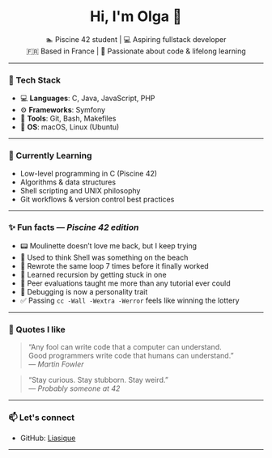 <h1 align="center">Hi, I'm Olga 👋</h1>

<p align="center">
  🏊 Piscine 42 student | 💻 Aspiring fullstack developer <br>
  🇫🇷 Based in France | 🌱 Passionate about code & lifelong learning
</p>

---

### 🧰 Tech Stack

- 💻 **Languages**: C, Java, JavaScript, PHP  
- ⚙️ **Frameworks**: Symfony  
- 🔧 **Tools**: Git, Bash, Makefiles  
- 🐧 **OS**: macOS, Linux (Ubuntu)

---

### 🌱 Currently Learning

- Low-level programming in C (Piscine 42)
- Algorithms & data structures
- Shell scripting and UNIX philosophy
- Git workflows & version control best practices

---

### ✨ Fun facts — *Piscine 42 edition*

- 📟 Moulinette doesn’t love me back, but I keep trying  
- 🐚 Used to think Shell was something on the beach  
- 🔁 Rewrote the same loop 7 times before it finally worked  
- 🧠 Learned recursion by getting stuck in one  
- 💬 Peer evaluations taught me more than any tutorial ever could  
- 🧪 Debugging is now a personality trait  
- ✅ Passing `cc -Wall -Wextra -Werror` feels like winning the lottery

---

### 💬 Quotes I like

> “Any fool can write code that a computer can understand.  
> Good programmers write code that humans can understand.”  
> — *Martin Fowler*

> “Stay curious. Stay stubborn. Stay weird.”  
> — *Probably someone at 42*

---

### 📫 Let's connect

- GitHub: [Liasique](https://github.com/Liasique)

---
